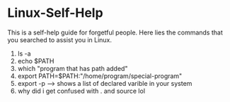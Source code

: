 # Linux-Self-Help

This is a self-help guide for forgetful people. Here lies the commands that you searched to assist you in Linux.

1. ls -a
2. echo $PATH
3. which "program that has path added"
4. export PATH=$PATH:"/home/program/special-program"
5. export -p      --> shows a list of declared varible in your system
6. why did i get confused with . and source lol

